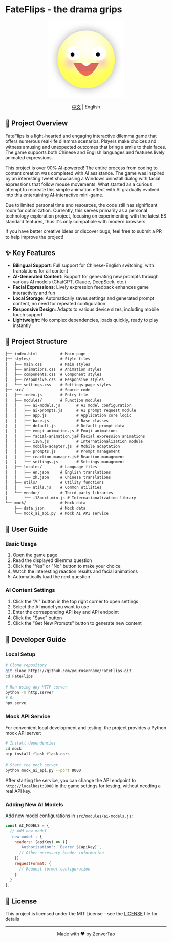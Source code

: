 # FateFlips - the drama grips

<div align="center">
  <img src="logo.png" alt="FateFlips Logo">
  <p><a href="README.md">中文</a> | English</p>
</div>

## 📖 Project Overview

FateFlips is a light-hearted and engaging interactive dilemma game that offers numerous real-life dilemma scenarios. Players make choices and witness amusing and unexpected outcomes that bring a smile to their faces. The game supports both Chinese and English languages and features lively animated expressions.

This project is over 90% AI-powered! The entire process from coding to content creation was completed with AI assistance. The game was inspired by an interesting tweet showcasing a Windows uninstall dialog with facial expressions that follow mouse movements. What started as a curious attempt to recreate this simple animation effect with AI gradually evolved into this entertaining AI-interactive mini-game.

Due to limited personal time and resources, the code still has significant room for optimization.
Currently, this serves primarily as a personal technology exploration project, focusing on experimenting with the latest ES standard features, thus it's only compatible with modern browsers.

If you have better creative ideas or discover bugs, feel free to submit a PR to help improve the project!

## ✨ Key Features

- **Bilingual Support**: Full support for Chinese-English switching, with translations for all content
- **AI-Generated Content**: Support for generating new prompts through various AI models (ChatGPT, Claude, DeepSeek, etc.)
- **Facial Expressions**: Lively expression feedback enhances game interactivity and fun
- **Local Storage**: Automatically saves settings and generated prompt content, no need for repeated configuration
- **Responsive Design**: Adapts to various device sizes, including mobile touch support
- **Lightweight**: No complex dependencies, loads quickly, ready to play instantly

## 📁 Project Structure

```
├── index.html          # Main page
├── styles/             # Style files
│   ├── main.css        # Main styles
│   ├── animations.css  # Animation styles
│   ├── components.css  # Component styles
│   ├── responsive.css  # Responsive styles
│   └── settings.css    # Settings page styles
├── src/                # Source code
│   ├── index.js        # Entry file
│   ├── modules/        # Function modules
│   │   ├── ai-models.js       # AI model configuration
│   │   ├── ai-prompts.js      # AI prompt request module
│   │   ├── app.js             # Application core logic
│   │   ├── base.js            # Base classes
│   │   ├── default.js         # Default prompt data
│   │   ├── emoji-animation.js # Emoji animations
│   │   ├── facial-animation.js# Facial expression animations
│   │   ├── i18n.js            # Internationalization module
│   │   ├── mobile-adapter.js  # Mobile adaptation
│   │   ├── prompts.js         # Prompt management
│   │   ├── reaction-manager.js# Reaction management
│   │   └── settings.js        # Settings management
│   ├── locales/        # Language files
│   │   ├── en.json     # English translations
│   │   └── zh.json     # Chinese translations
│   ├── utils/          # Utility functions
│   │   └── utils.js    # Common utilities
│   └── vendor/         # Third-party libraries
│       └── i18next.min.js # Internationalization library
└── mock/               # Mock data
    ├── data.json       # Mock data
    └── mock_ai_api.py  # Mock AI API service
```

## 🚀 User Guide

### Basic Usage

1. Open the game page
2. Read the displayed dilemma question
3. Click the "Yes" or "No" button to make your choice
4. Watch the interesting reaction results and facial animations
5. Automatically load the next question

### AI Content Settings

1. Click the "AI" button in the top right corner to open settings
2. Select the AI model you want to use
3. Enter the corresponding API key and API endpoint
4. Click the "Save" button
5. Click the "Get New Prompts" button to generate new content

## 🔧 Developer Guide

### Local Setup

```bash
# Clone repository
git clone https://github.com/yourusername/FateFlips.git
cd FateFlips

# Run using any HTTP server
python -m http.server
# Or
npx serve
```

### Mock API Service
For convenient local development and testing, the project provides a Python mock API server:
```bash
# Install dependencies
cd mock
pip install flask flask-cors

# Start the mock server
python mock_ai_api.py --port 8000
```
After starting the service, you can change the API endpoint to `http://localhost:8000` in the game settings for testing, without needing a real API key.

### Adding New AI Models

Add new model configurations in `src/modules/ai-models.js`:

```javascript
const AI_MODELS = {
  // Add new model
  'new-model': {
    headers: (apiKey) => ({
      'Authorization': `Bearer ${apiKey}`,
      // Other necessary header information
    }),
    requestFormat: {
      // Request format configuration
    }
  }
};
```

## 📄 License

This project is licensed under the MIT License - see the [LICENSE](LICENSE) file for details

---

<div align="center">
  <p>Made with ❤️ by ZenverTao</p>
</div>